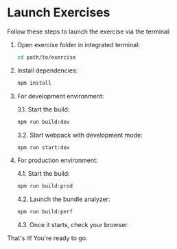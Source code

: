 # Launch Exercises

Follow these steps to launch the exercise via the terminal:

1. Open exercise folder in integrated terminal:

   ```bash
   cd path/to/exercise
   ```

2. Install dependencies:

   ```bash
   npm install
   ```

3. For development environment:

   3.1. Start the build:

   ```bash
   npm run build:dev
   ```

   3.2. Start webpack with development mode:

   ```bash
   npm run start:dev
   ```

4. For production environment:

   4.1. Start the build:

   ```bash
   npm run build:prod
   ```

   4.2. Launch the bundle analyzer:

   ```bash
   npm run build:perf
   ```

   4.3. Once it starts, check your browser.

That's it! You're ready to go.
